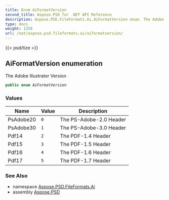```yaml
---
title: Enum AiFormatVersion
second_title: Aspose.PSD for .NET API Reference
description: Aspose.PSD.FileFormats.Ai.AiFormatVersion enum. The Adobe Illustrator Version
type: docs
weight: 1250
url: /net/aspose.psd.fileformats.ai/aiformatversion/
---
```

{{< psd/tize >}}
## AiFormatVersion enumeration

The Adobe Illustrator Version

```csharp
public enum AiFormatVersion
```

### Values

| Name | Value | Description |
| --- | --- | --- |
| PsAdobe20 | `0` | The PS-Adobe-2.0 Header |
| PsAdobe30 | `1` | The PS-Adobe-3.0 Header |
| Pdf14 | `2` | The PDF-1.4 Header |
| Pdf15 | `3` | The PDF-1.5 Header |
| Pdf16 | `4` | The PDF-1.6 Header |
| Pdf17 | `5` | The PDF-1.7 Header |

### See Also

* namespace [Aspose.PSD.FileFormats.Ai](../../aspose.psd.fileformats.ai/)
* assembly [Aspose.PSD](../../)



